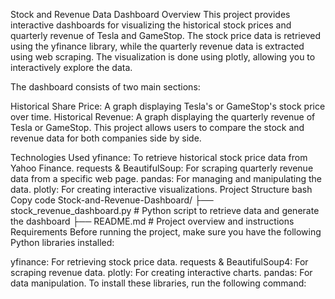 Stock and Revenue Data Dashboard
Overview
This project provides interactive dashboards for visualizing the historical stock prices and quarterly revenue of Tesla and GameStop. The stock price data is retrieved using the yfinance library, while the quarterly revenue data is extracted using web scraping. The visualization is done using plotly, allowing you to interactively explore the data.

The dashboard consists of two main sections:

Historical Share Price: A graph displaying Tesla's or GameStop's stock price over time.
Historical Revenue: A graph displaying the quarterly revenue of Tesla or GameStop.
This project allows users to compare the stock and revenue data for both companies side by side.

Technologies Used
yfinance: To retrieve historical stock price data from Yahoo Finance.
requests & BeautifulSoup: For scraping quarterly revenue data from a specific web page.
pandas: For managing and manipulating the data.
plotly: For creating interactive visualizations.
Project Structure
bash
Copy code
Stock-and-Revenue-Dashboard/
├── stock_revenue_dashboard.py    # Python script to retrieve data and generate the dashboard
├── README.md                    # Project overview and instructions
Requirements
Before running the project, make sure you have the following Python libraries installed:

yfinance: For retrieving stock price data.
requests & BeautifulSoup4: For scraping revenue data.
plotly: For creating interactive charts.
pandas: For data manipulation.
To install these libraries, run the following command:


